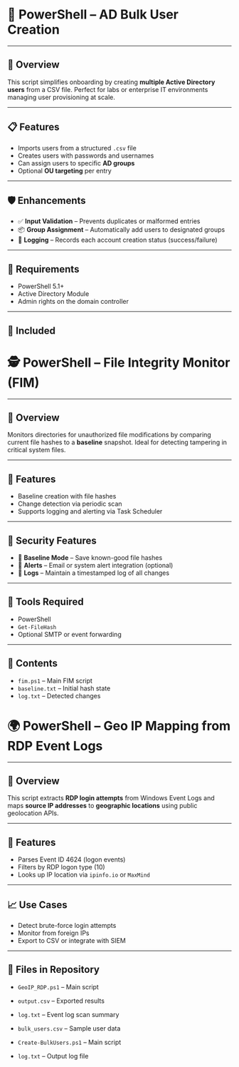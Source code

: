 <h1>👥 PowerShell – AD Bulk User Creation</h1>

---

<h2>📄 Overview</h2>

This script simplifies onboarding by creating **multiple Active Directory users** from a CSV file. Perfect for labs or enterprise IT environments managing user provisioning at scale.

---

<h2>📋 Features</h2>

- Imports users from a structured `.csv` file  
- Creates users with passwords and usernames  
- Can assign users to specific **AD groups**  
- Optional **OU targeting** per entry

---

<h2>🛡️ Enhancements</h2>

- ✅ **Input Validation** – Prevents duplicates or malformed entries  
- 📦 **Group Assignment** – Automatically add users to designated groups  
- 📄 **Logging** – Records each account creation status (success/failure)

---

<h2>🧰 Requirements</h2>

- PowerShell 5.1+  
- Active Directory Module  
- Admin rights on the domain controller  

---

<h2>📁 Included</h2>


<h1>🕵️ PowerShell – File Integrity Monitor (FIM)</h1>

---

<h2>📄 Overview</h2>

Monitors directories for unauthorized file modifications by comparing current file hashes to a **baseline** snapshot. Ideal for detecting tampering in critical system files.

---

<h2>🧩 Features</h2>

- Baseline creation with file hashes  
- Change detection via periodic scan  
- Supports logging and alerting via Task Scheduler  

---

<h2>🚨 Security Features</h2>

- 💾 **Baseline Mode** – Save known-good file hashes  
- 📣 **Alerts** – Email or system alert integration (optional)  
- 🧾 **Logs** – Maintain a timestamped log of all changes  

---

<h2>🧰 Tools Required</h2>

- PowerShell  
- `Get-FileHash`  
- Optional SMTP or event forwarding

---

<h2>📁 Contents</h2>

- `fim.ps1` – Main FIM script  
- `baseline.txt` – Initial hash state  
- `log.txt` – Detected changes  


<h1>🌍 PowerShell – Geo IP Mapping from RDP Event Logs</h1>

---

<h2>📄 Overview</h2>

This script extracts **RDP login attempts** from Windows Event Logs and maps **source IP addresses** to **geographic locations** using public geolocation APIs.

---

<h2>🧩 Features</h2>

- Parses Event ID 4624 (logon events)  
- Filters by RDP logon type (10)  
- Looks up IP location via `ipinfo.io` or `MaxMind`  

---

<h2>📈 Use Cases</h2>

- Detect brute-force login attempts  
- Monitor from foreign IPs  
- Export to CSV or integrate with SIEM  

---

<h2>📁 Files in Repository</h2>

- `GeoIP_RDP.ps1` – Main script  
- `output.csv` – Exported results  
- `log.txt` – Event log scan summary  



- `bulk_users.csv` – Sample user data  
- `Create-BulkUsers.ps1` – Main script  
- `log.txt` – Output log file  

